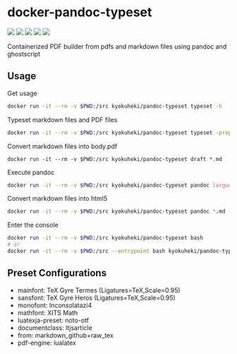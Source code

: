 # docker-pandoc-typeset
[![](https://img.shields.io/docker/automated/kyokuheki/pandoc-typeset.svg)](https://hub.docker.com/r/kyokuheki/pandoc-typeset/)
[![](https://img.shields.io/docker/stars/kyokuheki/pandoc-typeset.svg)](https://hub.docker.com/r/kyokuheki/pandoc-typeset/)
[![](https://img.shields.io/docker/pulls/kyokuheki/pandoc-typeset.svg)](https://hub.docker.com/r/kyokuheki/pandoc-typeset/)
[![](https://images.microbadger.com/badges/version/kyokuheki/pandoc-typeset.svg)](https://microbadger.com/images/kyokuheki/pandoc-typeset "Get your own version badge on microbadger.com")
[![](https://images.microbadger.com/badges/image/kyokuheki/pandoc-typeset.svg)](https://microbadger.com/images/kyokuheki/pandoc-typeset "Get your own image badge on microbadger.com")

Containerized PDF builder from pdfs and markdown files using pandoc and ghostscript

## Usage
Get usage

```sh
docker run -it --rm -v $PWD:/src kyokuheki/pandoc-typeset typeset -h
```

Typeset markdown files and PDF files

```sh
docker run -it --rm -v $PWD:/src kyokuheki/pandoc-typeset typeset -prepress cover.pdf title.pdf 1.md 2.md...
```

Convert markdown files into body.pdf

```
docker run -it --rm -v $PWD:/src kyokuheki/pandoc-typeset draft *.md
```

Execute pandoc

```sh
docker run -it --rm -v $PWD:/src kyokuheki/pandoc-typeset pandoc [arguments]...
```

Convert markdown files into html5

```sh
docker run -it --rm -v $PWD:/src kyokuheki/pandoc-typeset pandoc *.md -o test.html -t html5 --standalone --self-contained
```

Enter the console

```sh
docker run -it --rm -v $PWD:/src kyokuheki/pandoc-typeset bash
# or
docker run -it --rm -v $PWD:/src --entrypoint bash kyokuheki/pandoc-typeset
```

## Preset Configurations
- mainfont: TeX Gyre Termes (Ligatures=TeX,Scale=0.95)
- sansfont: TeX Gyre Heros (Ligatures=TeX,Scale=0.95)
- monofont: Inconsolatazi4
- mathfont: XITS Math
- luatexja-preset: noto-otf
- documentclass: ltjsarticle
- from: markdown_github+raw_tex
- pdf-engine: lualatex
